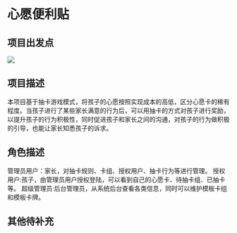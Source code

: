 # 心愿便利贴

## 项目出发点

![](http://img.sonicming.top/201905282130_113.png)



## 项目描述

​	本项目基于抽卡游戏模式，将孩子的心愿按照实现成本的高低，区分心愿卡的稀有程度。当孩子进行了某些家长满意的行为后，可以用抽卡的方式对孩子进行奖励，以提升孩子的行为积极性，同时促进孩子和家长之间的沟通，对孩子的行为做积极的引导，也能让家长知悉孩子的诉求。



## 角色描述
管理员用户：家长，对抽卡规则、卡组、授权用户、抽卡行为等进行管理。
授权用户:孩子，由管理员用户授权登陆，可以看到自己的心愿卡、待抽卡组、已抽卡等。
超级管理员:后台管理员，从系统后台查看各类信息，同时可以维护模板卡组和模板卡牌。


## 其他待补充
